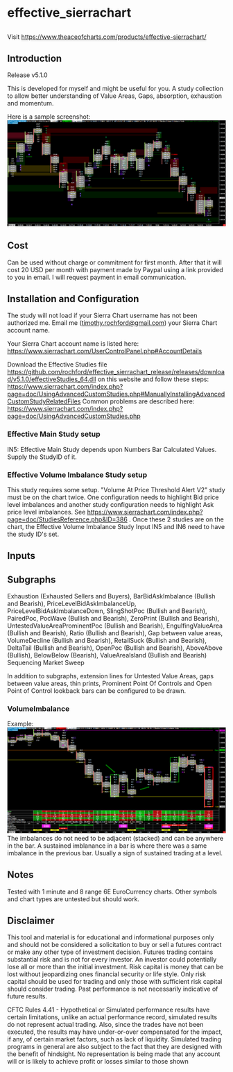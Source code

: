 # effective_sierrachart

##

Visit https://www.theaceofcharts.com/products/effective-sierrachart/

## Introduction

Release v5.1.0

This is developed for myself and might be useful for you. A study collection to allow better understanding of Value Areas, Gaps, absorption, exhaustion and momentum.

Here is a sample screenshot: ![SCREENSHOT](http://github.com/rochford/effective_sierrachart_release/blob/main/docs/effective_main.png)

## Cost

Can be used without charge or commitment for first month. After that it will cost 20 USD per month with payment made by Paypal using a link provided to you in email. I will request payment in email communication. 

## Installation and Configuration

The study will not load if your Sierra Chart username has not been authorized me. Email me (timothy.rochford@gmail.com) your Sierra Chart account name. 

Your Sierra Chart account name is listed here: https://www.sierrachart.com/UserControlPanel.php#AccountDetails

Download the Effective Studies file https://github.com/rochford/effective_sierrachart_release/releases/download/v5.1.0/effectiveStudies_64.dll on this website and follow these steps: https://www.sierrachart.com/index.php?page=doc/UsingAdvancedCustomStudies.php#ManuallyInstallingAdvancedCustomStudyRelatedFiles 
Common problems are described here: https://www.sierrachart.com/index.php?page=doc/UsingAdvancedCustomStudies.php

### Effective Main Study setup

IN5: Effective Main Study depends upon Numbers Bar Calculated Values. Supply the StudyID of it.  

### Effective Volume Imbalance Study setup

This study requires some setup. "Volume At Price Threshold Alert V2" study must be on the chart twice. One configuration needs to highlight Bid price level imbalances and another study configuration needs to highlight Ask price level imbalances.
See https://www.sierrachart.com/index.php?page=doc/StudiesReference.php&ID=386 . Once these 2 studies are on the chart, the Effective Volume Imbalance Study Input IN5 and IN6 need to have the study ID's set. 

## Inputs

## Subgraphs

Exhaustion (Exhausted Sellers and Buyers),
BarBidAskImbalance (Bullish and Bearish),
PriceLevelBidAskImbalanceUp,
PriceLevelBidAskImbalanceDown,
SlingShotPoc (Bullish and Bearish),
PairedPoc,
PocWave (Bullish and Bearish),
ZeroPrint (Bullish and Bearish),
UntestedValueAreaProminentPoc (Bullish and Bearish),
EngulfingValueArea (Bullish and Bearish),
Ratio (Bullish and Bearish),
Gap between value areas,
VolumeDecline  (Bullish and Bearish),
RetailSuck (Bullish and Bearish),
DeltaTail  (Bullish and Bearish),
OpenPoc (Bullish and Bearish),
AboveAbove (Bullish),
BelowBelow (Bearish),
ValueAreaIsland (Bullish and Bearish)
Sequencing
Market Sweep


In addition to subgraphs, extension lines for Untested Value Areas, gaps between value areas, thin prints, Prominent Point Of Controls and Open Point of Control lookback bars can be configured to be drawn.

### VolumeImbalance

Example: ![SCREENSHOT](http://github.com/rochford/effective_sierrachart_release/blob/main/docs/volumeImbalance.png)
The imbalances do not need to be adjacent (stacked) and can be anywhere in the bar. 
A sustained imblanance in a bar is where there was a same imbalance in the previous bar. Usually a sign of sustained trading at a level.

## Notes

Tested with 1 minute and 8 range 6E EuroCurrency charts. Other symbols and chart types are untested but should work. 

## Disclaimer

This tool and material is for educational and informational purposes only and should not be considered a
solicitation to buy or sell a futures contract or make any other type of investment decision. Futures
trading contains substantial risk and is not for every investor. An investor could potentially lose all or
more than the initial investment. Risk capital is money that can be lost without jeopardizing ones
financial security or life style. Only risk capital should be used for trading and only those with sufficient
risk capital should consider trading. Past performance is not necessarily indicative of future results.

CFTC Rules 4.41 - Hypothetical or Simulated performance results have certain limitations, unlike an
actual performance record, simulated results do not represent actual trading. Also, since the trades have
not been executed, the results may have under-or-over compensated for the impact, if any, of certain
market factors, such as lack of liquidity. Simulated trading programs in general are also subject to the
fact that they are designed with the benefit of hindsight. No representation is being made that any
account will or is likely to achieve profit or losses similar to those shown
